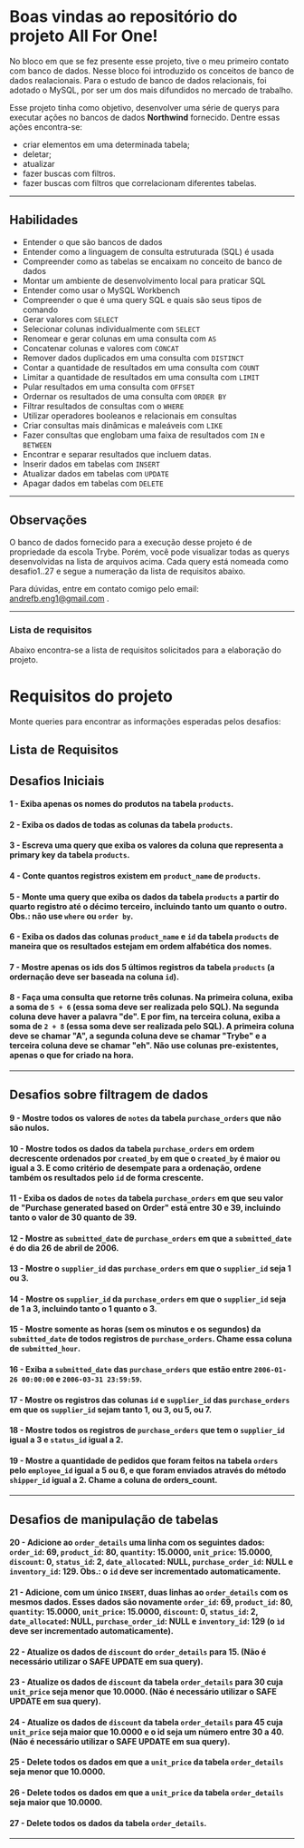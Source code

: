 # Boas vindas ao repositório do projeto All For One!
No bloco em que se fez presente esse projeto, tive o meu primeiro contato com banco de dados. Nesse bloco foi introduzido os conceitos de banco de dados realacionais. Para o estudo de banco de dados relacionais, foi adotado o MySQL, por ser um dos mais difundidos no mercado de trabalho.

Esse projeto tinha como objetivo, desenvolver uma série de querys para executar ações no bancos de dados **Northwind** fornecido.
Dentre essas ações encontra-se: 
- criar elementos em uma determinada tabela;
-  deletar;
-  atualizar
-  fazer buscas com filtros.
-  fazer buscas com filtros que correlacionam diferentes tabelas.

---

## Habilidades

- Entender o que são bancos de dados
- Entender como a linguagem de consulta estruturada (SQL) é usada
- Compreender como as tabelas se encaixam no conceito de banco de dados
- Montar um ambiente de desenvolvimento local para praticar SQL
- Entender como usar o MySQL Workbench
- Compreender o que é uma query SQL e quais são seus tipos de comando
- Gerar valores com `SELECT`
- Selecionar colunas individualmente com `SELECT`
- Renomear e gerar colunas em uma consulta com `AS`
- Concatenar colunas e valores com `CONCAT`
- Remover dados duplicados em uma consulta com `DISTINCT`
- Contar a quantidade de resultados em uma consulta com `COUNT`
- Limitar a quantidade de resultados em uma consulta com `LIMIT`
- Pular resultados em uma consulta com `OFFSET`
- Ordernar os resultados de uma consulta com `ORDER BY`
- Filtrar resultados de consultas com o `WHERE`
- Utilizar operadores booleanos e relacionais em consultas
- Criar consultas mais dinâmicas e maleáveis com `LIKE`
- Fazer consultas que englobam uma faixa de resultados com `IN` e `BETWEEN`
- Encontrar e separar resultados que incluem datas.
- Inserir dados em tabelas com `INSERT`
- Atualizar dados em tabelas com `UPDATE`
- Apagar dados em tabelas com `DELETE`

---

## Observações 

O banco de dados fornecido para a execução desse projeto é de propriedade da escola Trybe.
Porém, você pode visualizar todas as querys desenvolvidas na lista de arquivos acima.
Cada query está nomeada como desafio1..27 e segue a numeração da lista de requisitos abaixo.

Para dúvidas, entre em contato comigo pelo email: andrefb.eng1@gmail.com .

---

### Lista de requisitos

Abaixo encontra-se a lista de requisitos solicitados para a elaboração do projeto.

# Requisitos do projeto

Monte queries para encontrar as informações esperadas pelos desafios:

## Lista de Requisitos

## Desafios Iniciais

#### 1 - Exiba apenas os nomes do produtos na tabela `products`.

#### 2 - Exiba os dados de todas as colunas da tabela `products`.

#### 3 - Escreva uma query que exiba os valores da coluna que representa a primary key da tabela `products`.

#### 4 - Conte quantos registros existem em `product_name` de `products`.
#### 5 - Monte uma query que exiba os dados da tabela `products` a partir do quarto registro até o décimo terceiro, incluindo tanto um quanto o outro. Obs.: não use `where` ou `order by`.

#### 6 - Exiba os dados das colunas `product_name` e `id` da tabela `products` de maneira que os resultados estejam em ordem alfabética dos nomes.

#### 7 - Mostre apenas os ids dos 5 últimos registros da tabela `products` (a ordernação deve ser baseada na coluna `id`).
#### 8 - Faça uma consulta que retorne três colunas. Na primeira coluna, exiba a soma de `5 + 6` (essa soma deve ser realizada pelo SQL). Na segunda coluna deve haver a palavra \"de\". E por fim, na terceira coluna, exiba a soma de `2 + 8` (essa soma deve ser realizada pelo SQL). A primeira coluna deve se chamar \"A\", a segunda coluna deve se chamar \"Trybe\" e a terceira coluna deve se chamar \"eh\". Não use colunas pre-existentes, apenas o que for criado na hora.

---

## Desafios sobre filtragem de dados

#### 9 - Mostre todos os valores de `notes` da tabela `purchase_orders` que não são nulos.

#### 10 - Mostre todos os dados da tabela `purchase_orders` em ordem decrescente ordenados por `created_by` em que o `created_by` é maior ou igual a 3. E como critério de desempate para a ordenação, ordene também os resultados pelo `id` de forma crescente.

#### 11 - Exiba os dados de `notes` da tabela `purchase_orders` em que seu valor de \"Purchase generated based on Order\" está entre 30 e 39, incluindo tanto o valor de 30 quanto de 39.

#### 12 - Mostre as `submitted_date` de `purchase_orders` em que a `submitted_date` é do dia 26 de abril de 2006.

#### 13 - Mostre o `supplier_id` das `purchase_orders` em que o `supplier_id` seja 1 ou 3.

#### 14 - Mostre os `supplier_id` da `purchase_orders` em que o `supplier_id` seja de 1 a 3, incluindo tanto o 1 quanto o 3.

#### 15 - Mostre somente as horas (sem os minutos e os segundos) da `submitted_date` de todos registros de `purchase_orders`. Chame essa coluna de `submitted_hour`.

#### 16 - Exiba a `submitted_date` das `purchase_orders` que estão entre `2006-01-26 00:00:00` e `2006-03-31 23:59:59`.

#### 17 - Mostre os registros das colunas `id` e `supplier_id` das `purchase_orders` em que os `supplier_id` sejam tanto 1, ou 3, ou 5, ou 7.

#### 18 - Mostre todos os registros de `purchase_orders` que tem o `supplier_id` igual a 3 e `status_id` igual a 2.

#### 19 - Mostre a quantidade de pedidos que foram feitos na tabela `orders` pelo `employee_id` igual a 5 ou 6, e que foram enviados através do método `shipper_id` igual a 2. Chame a coluna de orders_count.

---

## Desafios de manipulação de tabelas

#### 20 - Adicione ao `order_details` uma linha com os seguintes dados: `order_id`: 69, `product_id`: 80, `quantity`: 15.0000, `unit_price`: 15.0000, `discount`: 0, `status_id`: 2, `date_allocated`: NULL, `purchase_order_id`: NULL e `inventory_id`: 129. Obs.: o `id` deve ser incrementado automaticamente.

#### 21 - Adicione, com um único `INSERT`, duas linhas ao `order_details` com os mesmos dados. Esses dados são novamente `order_id`: 69, `product_id`: 80, `quantity`: 15.0000, `unit_price`: 15.0000, `discount`: 0, `status_id`: 2, `date_allocated`: NULL, `purchase_order_id`: NULL e `inventory_id`: 129 (o `ìd` deve ser incrementado automaticamente).

#### 22 - Atualize os dados de `discount` do `order_details` para 15. (Não é necessário utilizar o SAFE UPDATE em sua query).

#### 23 - Atualize os dados de `discount` da tabela `order_details` para 30 cuja `unit_price` seja menor que 10.0000. (Não é necessário utilizar o SAFE UPDATE em sua query).

#### 24 - Atualize os dados de `discount` da tabela `order_details` para 45 cuja `unit_price` seja maior que 10.0000 e o id seja um número entre 30 a 40. (Não é necessário utilizar o SAFE UPDATE em sua query).

#### 25 - Delete todos os dados em que a `unit_price` da tabela `order_details` seja menor que 10.0000.

#### 26 - Delete todos os dados em que a `unit_price` da tabela `order_details` seja maior que 10.0000.

#### 27 - Delete todos os dados da tabela `order_details`.

---
